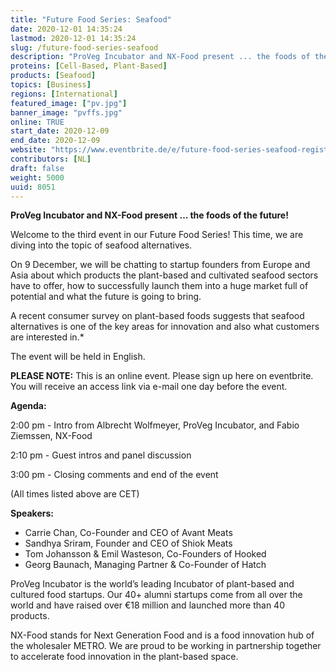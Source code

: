 ```yaml
---
title: "Future Food Series: Seafood"
date: 2020-12-01 14:35:24
lastmod: 2020-12-01 14:35:24
slug: /future-food-series-seafood
description: "ProVeg Incubator and NX-Food present ... the foods of the future!Welcome to the third event in our Future Food Series! This time, we are diving into the topic of seafood alternatives.On 9 December, we will be chatting to startup founders from Europe and Asia about which products the plant-based and cultivated seafood sectors have to offer, how to successfully launch them into a huge market full of potential and what the future is going to bring."
proteins: [Cell-Based, Plant-Based]
products: [Seafood]
topics: [Business]
regions: [International]
featured_image: ["pv.jpg"]
banner_image: "pvffs.jpg"
online: TRUE
start_date: 2020-12-09
end_date: 2020-12-09
website: "https://www.eventbrite.de/e/future-food-series-seafood-registration-129461100637?aff=erelexpmlt"
contributors: [NL]
draft: false
weight: 5000
uuid: 8051
---
```

<p><strong>ProVeg Incubator and NX-Food present ... the foods of the future!</strong></p>
<p>Welcome to the third event in our Future Food Series! This time, we are diving into the topic of seafood alternatives.</p>
<p>On 9 December, we will be chatting to startup founders from Europe and Asia about which products the plant-based and cultivated seafood sectors have to offer, how to successfully launch them into a huge market full of potential and what the future is going to bring.</p>
<p>A recent consumer survey on plant-based foods suggests that seafood alternatives is one of the key areas for innovation and also what customers are interested in.*</p>
<p>The event will be held in English.</p>
<p><strong>PLEASE NOTE:</strong> This is an online event. Please sign up here on eventbrite. You will receive an access link via e-mail one day before the event.</p>
<p><strong>Agenda:</strong></p>
<p>2:00 pm - Intro from Albrecht Wolfmeyer, ProVeg Incubator, and Fabio Ziemssen, NX-Food</p>
<p>2:10 pm - Guest intros and panel discussion</p>
<p>3:00 pm - Closing comments and end of the event</p>
<p>(All times listed above are CET)</p>
<p><strong>Speakers:</strong></p>
<ul>
<li>Carrie Chan, Co-Founder and CEO of Avant Meats</li>
<li>Sandhya Sriram, Founder and CEO of Shiok Meats</li>
<li>Tom Johansson & Emil Wasteson, Co-Founders of Hooked</li>
<li>Georg Baunach, Managing Partner & Co-Founder of Hatch</li>
</ul>
<p>ProVeg Incubator is the world’s leading Incubator of plant-based and cultured food startups. Our 40+ alumni startups come from all over the world and have raised over €18 million and launched more than 40 products.</p>
<p>NX-Food stands for Next Generation Food and is a food innovation hub of the wholesaler METRO. We are proud to be working in partnership together to accelerate food innovation in the plant-based space.</p>
